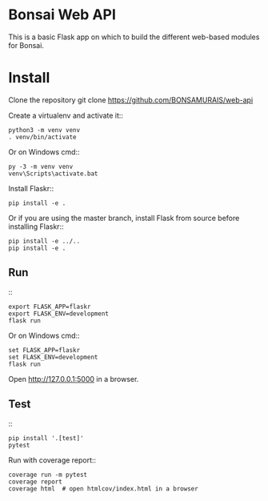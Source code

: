 # Bonsai Web API


This is a basic Flask app on which to build the different web-based modules for Bonsai.


# Install
Clone the repository
    git clone https://github.com/BONSAMURAIS/web-api
    

Create a virtualenv and activate it::

    python3 -m venv venv
    . venv/bin/activate

Or on Windows cmd::

    py -3 -m venv venv
    venv\Scripts\activate.bat

Install Flaskr::

    pip install -e .

Or if you are using the master branch, install Flask from source before
installing Flaskr::

    pip install -e ../..
    pip install -e .


Run
---

::

    export FLASK_APP=flaskr
    export FLASK_ENV=development
    flask run

Or on Windows cmd::

    set FLASK_APP=flaskr
    set FLASK_ENV=development
    flask run

Open http://127.0.0.1:5000 in a browser.


Test
----

::

    pip install '.[test]'
    pytest

Run with coverage report::

    coverage run -m pytest
    coverage report
    coverage html  # open htmlcov/index.html in a browser
